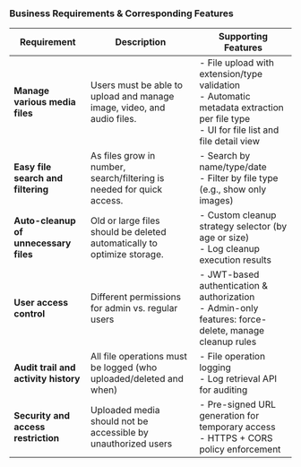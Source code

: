 ###  **Business Requirements & Corresponding Features**

|  Requirement |  Description |  Supporting Features |
|----------------|----------------|-------------------------|
| **Manage various media files** | Users must be able to upload and manage image, video, and audio files. | - File upload with extension/type validation<br>- Automatic metadata extraction per file type<br>- UI for file list and file detail view |
| **Easy file search and filtering** | As files grow in number, search/filtering is needed for quick access. | - Search by name/type/date<br>- Filter by file type (e.g., show only images) |
| **Auto-cleanup of unnecessary files** | Old or large files should be deleted automatically to optimize storage. | - Custom cleanup strategy selector (by age or size)<br>- Log cleanup execution results |
| **User access control** | Different permissions for admin vs. regular users | - JWT-based authentication & authorization<br>- Admin-only features: force-delete, manage cleanup rules |
| **Audit trail and activity history** | All file operations must be logged (who uploaded/deleted and when) | - File operation logging<br>- Log retrieval API for auditing |
| **Security and access restriction** | Uploaded media should not be accessible by unauthorized users | - Pre-signed URL generation for temporary access<br>- HTTPS + CORS policy enforcement |
